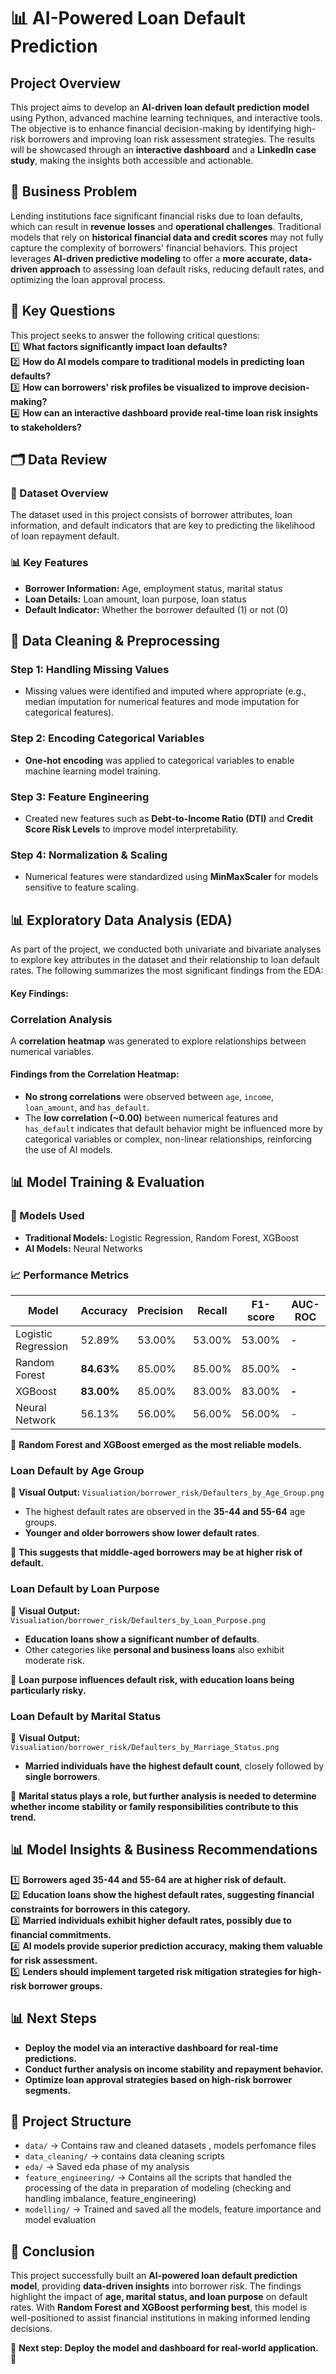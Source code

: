 # **📊 AI-Powered Loan Default Prediction**  

## **Project Overview**  
This project aims to develop an **AI-driven loan default prediction model** using Python, advanced machine learning techniques, and interactive tools. The objective is to enhance financial decision-making by identifying high-risk borrowers and improving loan risk assessment strategies. The results will be showcased through an **interactive dashboard** and a **LinkedIn case study**, making the insights both accessible and actionable.  

## **💼 Business Problem**  
Lending institutions face significant financial risks due to loan defaults, which can result in **revenue losses** and **operational challenges**. Traditional models that rely on **historical financial data and credit scores** may not fully capture the complexity of borrowers' financial behaviors. This project leverages **AI-driven predictive modeling** to offer a **more accurate, data-driven approach** to assessing loan default risks, reducing default rates, and optimizing the loan approval process.  

## **🔑 Key Questions**  
This project seeks to answer the following critical questions:  
1️⃣ **What factors significantly impact loan defaults?**  
2️⃣ **How do AI models compare to traditional models in predicting loan defaults?**  
3️⃣ **How can borrowers' risk profiles be visualized to improve decision-making?**  
4️⃣ **How can an interactive dashboard provide real-time loan risk insights to stakeholders?**  

## **🗂 Data Review**  

### **📌 Dataset Overview**  
The dataset used in this project consists of borrower attributes, loan information, and default indicators that are key to predicting the likelihood of loan repayment default.  

### **📊 Key Features**  
- **Borrower Information:** Age, employment status, marital status  
- **Loan Details:** Loan amount, loan purpose, loan status  
- **Default Indicator:** Whether the borrower defaulted (1) or not (0)  

## **🔧 Data Cleaning & Preprocessing**  

### **Step 1: Handling Missing Values**  
- Missing values were identified and imputed where appropriate (e.g., median imputation for numerical features and mode imputation for categorical features).  

### **Step 2: Encoding Categorical Variables**  
- **One-hot encoding** was applied to categorical variables to enable machine learning model training.  

### **Step 3: Feature Engineering**  
- Created new features such as **Debt-to-Income Ratio (DTI)** and **Credit Score Risk Levels** to improve model interpretability.  

### **Step 4: Normalization & Scaling**  
- Numerical features were standardized using **MinMaxScaler** for models sensitive to feature scaling.  

## **📊 Exploratory Data Analysis (EDA)**  
As part of the project, we conducted both univariate and bivariate analyses to explore key attributes in the dataset and their relationship to loan default rates. The following summarizes the most significant findings from the EDA:

#### Key Findings:  


 
   ### **Correlation Analysis**  
A **correlation heatmap** was generated to explore relationships between numerical variables.  

#### **Findings from the Correlation Heatmap:**  
- **No strong correlations** were observed between `age`, `income`, `loan_amount`, and `has_default`.  
- The **low correlation (~0.00)** between numerical features and `has_default` indicates that default behavior might be influenced more by categorical variables or complex, non-linear relationships, reinforcing the use of AI models.  


## **📊 Model Training & Evaluation**  

### **🔬 Models Used**  
- **Traditional Models:** Logistic Regression, Random Forest, XGBoost  
- **AI Models:** Neural Networks  

### **📈 Performance Metrics**  
| Model               | Accuracy | Precision | Recall | F1-score | AUC-ROC |  
|--------------------|----------|-----------|--------|----------|---------|  
| Logistic Regression | 52.89%    | 53.00%     | 53.00%  | 53.00%    | -    |  
| Random Forest      | **84.63%** | 85.00%     | 85.00%  | 85.00%    | **-** |  
| XGBoost           | **83.00%** | 85.00%     | 83.00%  | 83.00%    | **-** |  
| Neural Network     | 56.13%    | 56.00%     | 56.00%  | 56.00%    | -    |  

📌 **Random Forest and XGBoost emerged as the most reliable models.**  

### **Loan Default by Age Group**  
📂 **Visual Output:** `Visualiation/borrower_risk/Defaulters_by_Age_Group.png`  
- The highest default rates are observed in the **35-44 and 55-64** age groups.  
- **Younger and older borrowers show lower default rates**.  

📌 **This suggests that middle-aged borrowers may be at higher risk of default.**  

### **Loan Default by Loan Purpose**  
📂 **Visual Output:** `Visualiation/borrower_risk/Defaulters_by_Loan_Purpose.png`  
- **Education loans show a significant number of defaults**.  
- Other categories like **personal and business loans** also exhibit moderate risk.  

📌 **Loan purpose influences default risk, with education loans being particularly risky.**  

### **Loan Default by Marital Status**  
📂 **Visual Output:** `Visualiation/borrower_risk/Defaulters_by_Marriage_Status.png`  
- **Married individuals have the highest default count**, closely followed by **single borrowers**.  

📌 **Marital status plays a role, but further analysis is needed to determine whether income stability or family responsibilities contribute to this trend.**  


## **📊 Model Insights & Business Recommendations**  
1️⃣ **Borrowers aged 35-44 and 55-64 are at higher risk of default.**  
2️⃣ **Education loans show the highest default rates, suggesting financial constraints for borrowers in this category.**  
3️⃣ **Married individuals exhibit higher default rates, possibly due to financial commitments.**  
4️⃣ **AI models provide superior prediction accuracy, making them valuable for risk assessment.**  
5️⃣ **Lenders should implement targeted risk mitigation strategies for high-risk borrower groups.**  

## **📊 Next Steps**  
- **Deploy the model via an interactive dashboard for real-time predictions.**  
- **Conduct further analysis on income stability and repayment behavior.**  
- **Optimize loan approval strategies based on high-risk borrower segments.**  

## **📂 Project Structure**  
- `data/` → Contains raw and cleaned datasets , models perfomance files 
- `data_cleaning/` → contains data cleaning scripts 
- `eda/` → Saved eda phase of my analysis  
- `feature_engineering/` → Contains all the scripts that handled the processing of the data in preparation of modeling (checking and handling imbalance, feature_engineering) 
- `modelling/` →  Trained and saved all the models, feature importance and model evaluation


## **📢 Conclusion**  
This project successfully built an **AI-powered loan default prediction model**, providing **data-driven insights** into borrower risk. The findings highlight the impact of **age, marital status, and loan purpose** on default rates. With **Random Forest and XGBoost performing best**, this model is well-positioned to assist financial institutions in making informed lending decisions.  

📌 **Next step: Deploy the model and dashboard for real-world application.** 🚀  

